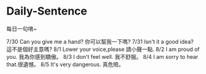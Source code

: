 Daily-Sentence
==============

每日一句唷~

7/30 Can you give me a hand? 你可以幫我一下嗎?
7/31 Isn't it a good idea?   這不是個好主意嗎?
8/1  Lower your voice,please 請小聲一點.
8/2  I am proud of you.      我為你感到驕傲。
8/3  I don't feel well.      我不舒服。
8/4  I am sorry to hear that.很遺憾。
8/5  It's very dangerous.    真危險。
